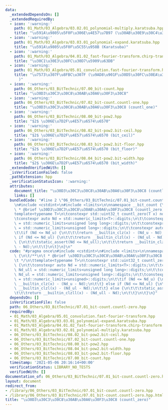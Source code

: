 ```yaml
---
data:
  _extendedDependsOn: []
  _extendedRequiredBy:
  - icon: ':warning:'
    path: 01_Math/03_Algebra/03.02.01_polynomial-multiply.karatsuba.hpp
    title: "\u591A\u9805\u5F0F\u306E\u4E57\u7B97 (\u30AB\u30E9\u30C4\u30D0\u6CD5)"
  - icon: ':warning:'
    path: 01_Math/03_Algebra/03.03.01_polynomial-expand.karatsuba.hpp
    title: "\u591A\u9805\u5F0F\u5C55\u958B (Karatsuba)"
  - icon: ':warning:'
    path: 01_Math/03_Algebra/04.01.02_fast-fourier-transform.chirp-transform.hpp
    title: "\u30C1\u30E3\u30FC\u30D7\u5909\u63DB"
  - icon: ':warning:'
    path: 01_Math/03_Algebra/05.01_convolution.fast-fourier-transform.hpp
    title: "\u7573\u307F\u8FBC\u307F (\u9AD8\u901F\u30D5\u30FC\u30EA\u30A8\u5909\u63DB\
      )"
  - icon: ':warning:'
    path: 06_Others/03_BitTechnic/07.00_bit-count.hpp
    title: "\u30D3\u30C3\u30C8\u30AB\u30A6\u30F3\u30C8"
  - icon: ':warning:'
    path: 06_Others/03_BitTechnic/07.02_bit-count.countl-one.hpp
    title: "\u30D3\u30C3\u30C8\u30AB\u30A6\u30F3\u30C8 (countl_one)"
  - icon: ':warning:'
    path: 06_Others/03_BitTechnic/08.00_bit-pow2.hpp
    title: "$2$ \u306E\u7D2F\u4E57\u6574\u6570"
  - icon: ':warning:'
    path: 06_Others/03_BitTechnic/08.02_bit-pow2.bit-ceil.hpp
    title: "$2$ \u306E\u7D2F\u4E57\u6574\u6570 (bit_ceil)"
  - icon: ':warning:'
    path: 06_Others/03_BitTechnic/08.03_bit-pow2.bit-floor.hpp
    title: "$2$ \u306E\u7D2F\u4E57\u6574\u6570 (bit_floor)"
  - icon: ':warning:'
    path: 06_Others/03_BitTechnic/08.04_bit-pow2.bit-width.hpp
    title: "$2$ \u306E\u7D2F\u4E57\u6574\u6570 (bit_width)"
  _extendedVerifiedWith: []
  _isVerificationFailed: false
  _pathExtension: hpp
  _verificationStatusIcon: ':warning:'
  attributes:
    document_title: "\u30D3\u30C3\u30C8\u30AB\u30A6\u30F3\u30C8 (countl_zero)"
    links: []
  bundledCode: "#line 2 \"06_Others/03_BitTechnic/07.01_bit-count.countl-zero.hpp\"\
    \n#include <cstdint>\n#include <limits>\n\nnamespace __bit_count {\n\t/**\n\t\
    \ * @brief \u30D3\u30C3\u30C8\u30AB\u30A6\u30F3\u30C8 (countl_zero)\n\t */\n\t\
    template<typename T>\n\tconstexpr std::uint32_t countl_zero(T x) noexcept {\n\t\
    \tconstexpr auto Nd = std::numeric_limits<T>::digits;\n\t\tconstexpr auto Nd_ull\
    \ = std::numeric_limits<unsigned long long>::digits;\n\t\tconstexpr auto Nd_ul\
    \ = std::numeric_limits<unsigned long>::digits;\n\t\tconstexpr auto Nd_u = std::numeric_limits<unsigned>::digits;\n\
    \t\tif (Nd <= Nd_u) {\n\t\t\treturn __builtin_clz(x) - (Nd_u - Nd);\n\t\t} else\
    \ if (Nd <= Nd_ul) {\n\t\t\treturn __builtin_clzl(x) - (Nd_ul - Nd);\n\t\t} else\
    \ {\n\t\t\tstatic_assert(Nd <= Nd_ull);\n\t\t\treturn __builtin_clzll(x) - (Nd_ull\
    \ - Nd);\n\t\t}\n\t}\n}\n"
  code: "#pragma once\n#include <cstdint>\n#include <limits>\n\nnamespace __bit_count\
    \ {\n\t/**\n\t * @brief \u30D3\u30C3\u30C8\u30AB\u30A6\u30F3\u30C8 (countl_zero)\n\
    \t */\n\ttemplate<typename T>\n\tconstexpr std::uint32_t countl_zero(T x) noexcept\
    \ {\n\t\tconstexpr auto Nd = std::numeric_limits<T>::digits;\n\t\tconstexpr auto\
    \ Nd_ull = std::numeric_limits<unsigned long long>::digits;\n\t\tconstexpr auto\
    \ Nd_ul = std::numeric_limits<unsigned long>::digits;\n\t\tconstexpr auto Nd_u\
    \ = std::numeric_limits<unsigned>::digits;\n\t\tif (Nd <= Nd_u) {\n\t\t\treturn\
    \ __builtin_clz(x) - (Nd_u - Nd);\n\t\t} else if (Nd <= Nd_ul) {\n\t\t\treturn\
    \ __builtin_clzl(x) - (Nd_ul - Nd);\n\t\t} else {\n\t\t\tstatic_assert(Nd <= Nd_ull);\n\
    \t\t\treturn __builtin_clzll(x) - (Nd_ull - Nd);\n\t\t}\n\t}\n}"
  dependsOn: []
  isVerificationFile: false
  path: 06_Others/03_BitTechnic/07.01_bit-count.countl-zero.hpp
  requiredBy:
  - 01_Math/03_Algebra/05.01_convolution.fast-fourier-transform.hpp
  - 01_Math/03_Algebra/03.03.01_polynomial-expand.karatsuba.hpp
  - 01_Math/03_Algebra/04.01.02_fast-fourier-transform.chirp-transform.hpp
  - 01_Math/03_Algebra/03.02.01_polynomial-multiply.karatsuba.hpp
  - 06_Others/03_BitTechnic/08.02_bit-pow2.bit-ceil.hpp
  - 06_Others/03_BitTechnic/07.02_bit-count.countl-one.hpp
  - 06_Others/03_BitTechnic/08.00_bit-pow2.hpp
  - 06_Others/03_BitTechnic/08.04_bit-pow2.bit-width.hpp
  - 06_Others/03_BitTechnic/08.03_bit-pow2.bit-floor.hpp
  - 06_Others/03_BitTechnic/07.00_bit-count.hpp
  timestamp: '2021-05-06 20:16:14+00:00'
  verificationStatus: LIBRARY_NO_TESTS
  verifiedWith: []
documentation_of: 06_Others/03_BitTechnic/07.01_bit-count.countl-zero.hpp
layout: document
redirect_from:
- /library/06_Others/03_BitTechnic/07.01_bit-count.countl-zero.hpp
- /library/06_Others/03_BitTechnic/07.01_bit-count.countl-zero.hpp.html
title: "\u30D3\u30C3\u30C8\u30AB\u30A6\u30F3\u30C8 (countl_zero)"
---
```

